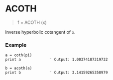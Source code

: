 # ACOTH

> f = ACOTH (x)

Inverse hyperbolic cotangent of `x`.

### Example

```
a = coth(pi)
print a             ' Output: 1.00374187319732

b = acoth(a)
print b             ' Output: 3.14159265358979
```

